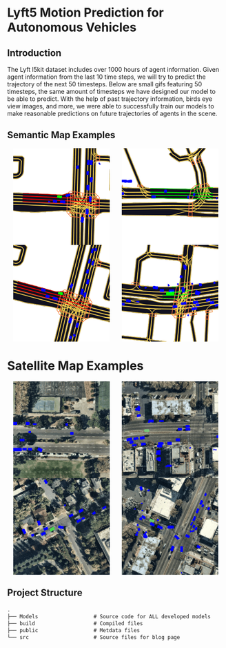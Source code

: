 # Lyft5 Motion Prediction for Autonomous Vehicles

## Introduction
The Lyft l5kit dataset includes over 1000 hours of agent information. Given agent information from the last 10 time steps, we will try to predict the trajectory of the next 50 timesteps. Below are small gifs featuring 50 timesteps, the same amount of timesteps we have designed our model to be able to predict. With the help of past trajectory information, birds eye view images, and more, we were able to successfully train our models to make reasonable predictions on future trajectories of agents in the scene.

## Semantic Map Examples
<div align="center" style="display: flex; justify-content: space-around;">
<img src="src/gifs/Semantic/ComingToStop.gif" />

<img src="src/gifs/Semantic/FastTraffic.gif" />
</div>
<div align="center" style="display: flex; justify-content: space-around;">
<img src="src/gifs/Semantic/Freeway_Semantic.gif" />

<img src="src/gifs/Semantic/Waiting.gif" />
</div>

# Satellite Map Examples
<div align="center" style="display: flex; justify-content: space-around;">
<img src="src/gifs/Satellite/Fast.gif" />
<img src="src/gifs/Satellite/Stop2.gif" />
</div>    
<div align="center" style="display: flex; justify-content: space-around;">

<img src="src/gifs/Satellite/StopThenTurn.gif" />
<img src="src/gifs/Satellite/Turning.gif" />
</div>

## Project Structure

    .
    ├── Models                  # Source code for ALL developed models
    ├── build                   # Compiled files 
    ├── public                  # Metdata files
    └── src                     # Source files for blog page
